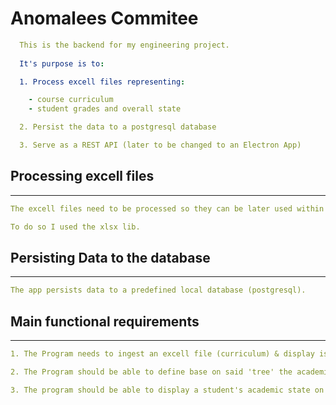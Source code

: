 # **Anomalees Commitee**

```yml
  This is the backend for my engineering project.
  
  It's purpose is to:

  1. Process excell files representing:

    - course curriculum
    - student grades and overall state

  2. Persist the data to a postgresql database

  3. Serve as a REST API (later to be changed to an Electron App)

```

## **Processing excell files**
<hr>

```yml
The excell files need to be processed so they can be later used within the program/app.

To do so I used the xlsx lib.
```


## **Persisting Data to the database**
<hr>

```yml
The app persists data to a predefined local database (postgresql).
```

## **Main functional requirements**
<hr>

```yml
1. The Program needs to ingest an excell file (curriculum) & display is visually as tree of dependencies.

2. The Program should be able to define base on said 'tree' the academic state of a student.

3. The program should be able to display a student's academic state on the 'tree', giving clear indication of his/her academic state.
```